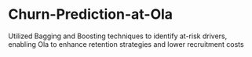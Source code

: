 # Churn-Prediction-at-Ola
Utilized Bagging and Boosting techniques to identify at-risk drivers, enabling Ola to enhance retention strategies and lower recruitment costs 

